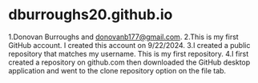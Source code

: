 # dburroughs20.github.io

1.Donovan Burroughs and donovanb177@gmail.com.
2.This is my first GitHub account. I created this account on 9/22/2024.
3.I created a public repository that matches my username. This is my first repository.
4.I first created a repository on github.com then downloaded the GitHub desktop application and went to the clone repository option on the file tab.
